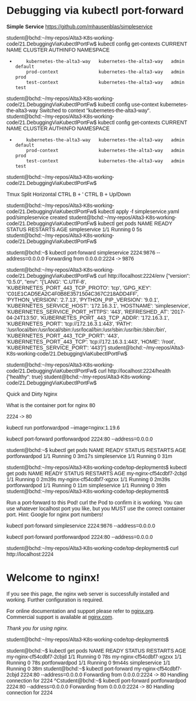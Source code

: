 # Debugging via kubectl port-forward

**Simple Service**
 https://github.com/mhausenblas/simpleservice


 student@bchd:~/my-repos/Alta3-K8s-working-code/21.DebuggingViaKubectlPortFw$ kubectl config get-contexts
CURRENT   NAME                       CLUSTER                    AUTHINFO   NAMESPACE
*         kubernetes-the-alta3-way   kubernetes-the-alta3-way   admin      default
          prod-context               kubernetes-the-alta3-way   admin      prod
          test-context               kubernetes-the-alta3-way   admin      test
student@bchd:~/my-repos/Alta3-K8s-working-code/21.DebuggingViaKubectlPortFw$ kubectl config use-context kubernetes-the-alta3-way
Switched to context "kubernetes-the-alta3-way".
student@bchd:~/my-repos/Alta3-K8s-working-code/21.DebuggingViaKubectlPortFw$ kubectl config get-contexts
CURRENT   NAME                       CLUSTER                    AUTHINFO   NAMESPACE
*         kubernetes-the-alta3-way   kubernetes-the-alta3-way   admin      default
          prod-context               kubernetes-the-alta3-way   admin      prod
          test-context               kubernetes-the-alta3-way   admin      test
student@bchd:~/my-repos/Alta3-K8s-working-code/21.DebuggingViaKubectlPortFw$ 


Tmux Split Horizontal
CTRL B + '
CTRL B + Up/Down

student@bchd:~/my-repos/Alta3-K8s-working-code/21.DebuggingViaKubectlPortFw$ kubectl apply -f simpleservice.yaml 
pod/simpleservice created
student@bchd:~/my-repos/Alta3-K8s-working-code/21.DebuggingViaKubectlPortFw$ kubectl get pods
NAME            READY   STATUS    RESTARTS   AGE
simpleservice   1/1     Running   0          5s
student@bchd:~/my-repos/Alta3-K8s-working-code/21.DebuggingViaKubectlPortFw$ 

student@bchd:~$ kubectl port-forward simpleservice 2224:9876 --address=0.0.0.0
Forwarding from 0.0.0.0:2224 -> 9876


student@bchd:~/my-repos/Alta3-K8s-working-code/21.DebuggingViaKubectlPortFw$ curl http://localhost:2224/env
{"version": "0.5.0", "env": "{'LANG': 'C.UTF-8', 'KUBERNETES_PORT_443_TCP_PROTO': 'tcp', 'GPG_KEY': 'C01E1CAD5EA2C4F0B8E3571504C367C218ADD4FF', 'PYTHON_VERSION': '2.7.13', 'PYTHON_PIP_VERSION': '9.0.1', 'KUBERNETES_SERVICE_HOST': '172.16.3.1', 'HOSTNAME': 'simpleservice', 'KUBERNETES_SERVICE_PORT_HTTPS': '443', 'REFRESHED_AT': '2017-04-24T13:50', 'KUBERNETES_PORT_443_TCP_ADDR': '172.16.3.1', 'KUBERNETES_PORT': 'tcp://172.16.3.1:443', 'PATH': '/usr/local/bin:/usr/local/sbin:/usr/local/bin:/usr/sbin:/usr/bin:/sbin:/bin', 'KUBERNETES_PORT_443_TCP_PORT': '443', 'KUBERNETES_PORT_443_TCP': 'tcp://172.16.3.1:443', 'HOME': '/root', 'KUBERNETES_SERVICE_PORT': '443'}"}
student@bchd:~/my-repos/Alta3-K8s-working-code/21.DebuggingViaKubectlPortFw$ 

student@bchd:~/my-repos/Alta3-K8s-working-code/21.DebuggingViaKubectlPortFw$ curl http://localhost:2224/health
{"healthy": true}
student@bchd:~/my-repos/Alta3-K8s-working-code/21.DebuggingViaKubectlPortFw$ 



Quick and Dirty Nginx

What is the container port for nginx
80

2224 -> 80


kubectl run portforwardpod --image=nginx:1.19.6

kubectl port-forward portforwardpod 2224:80 --address=0.0.0.0


student@bchd:~$ kubectl get pods
NAME             READY   STATUS    RESTARTS   AGE
portforwardpod   1/1     Running   0          3m17s
simpleservice    1/1     Running   0          31m


student@bchd:~/my-repos/Alta3-K8s-working-code/top-deployments$ kubectl get pods
NAME                       READY   STATUS    RESTARTS   AGE
my-nginx-cf54cdbf7-2cbjd   1/1     Running   0          2m39s
my-nginx-cf54cdbf7-xgzxx   1/1     Running   0          2m39s
portforwardpod             1/1     Running   0          11m
simpleservice              1/1     Running   0          39m
student@bchd:~/my-repos/Alta3-K8s-working-code/top-deployments$ 



Run a port-forward to this Pod! curl the Pod to confirm it is working. You can use whatever localhost port you like, but you MUST use the correct container port. Hint: Google for nginx port numbers!


kubectl port-forward simpleservice 2224:9876 --address=0.0.0.0

kubectl port-forward portforwardpod 2224:80 --address=0.0.0.0


student@bchd:~/my-repos/Alta3-K8s-working-code/top-deployments$ curl http://localhost:2224
<!DOCTYPE html>
<html>
<head>
<title>Welcome to nginx!</title>
<style>
    body {
        width: 35em;
        margin: 0 auto;
        font-family: Tahoma, Verdana, Arial, sans-serif;
    }
</style>
</head>
<body>
<h1>Welcome to nginx!</h1>
<p>If you see this page, the nginx web server is successfully installed and
working. Further configuration is required.</p>

<p>For online documentation and support please refer to
<a href="http://nginx.org/">nginx.org</a>.<br/>
Commercial support is available at
<a href="http://nginx.com/">nginx.com</a>.</p>

<p><em>Thank you for using nginx.</em></p>
</body>
</html>

student@bchd:~/my-repos/Alta3-K8s-working-code/top-deployments$ 


student@bchd:~$ kubectl get pods
NAME                       READY   STATUS    RESTARTS   AGE
my-nginx-cf54cdbf7-2cbjd   1/1     Running   0          78s
my-nginx-cf54cdbf7-xgzxx   1/1     Running   0          78s
portforwardpod             1/1     Running   0          9m44s
simpleservice              1/1     Running   0          38m
student@bchd:~$ kubectl port-forward my-nginx-cf54cdbf7-2cbjd 2224:80 --address=0.0.0.0
Forwarding from 0.0.0.0:2224 -> 80
Handling connection for 2224
^Cstudent@bchd:~$ kubectl port-forward portforwardpod 2224:80 --address=0.0.0.0
Forwarding from 0.0.0.0:2224 -> 80
Handling connection for 2224


